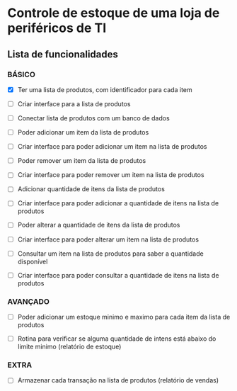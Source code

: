 # Controle de estoque de uma loja de periféricos de TI

## Lista de funcionalidades

### BÁSICO

- [x] Ter uma lista de produtos, com identificador para cada item 
- [ ] Criar interface para a lista de produtos

- [ ] Conectar lista de produtos com um banco de dados

- [ ] Poder adicionar um item da lista de produtos
- [ ] Criar interface para poder adicionar um item na lista de produtos

- [ ] Poder remover um item da lista de produtos 
- [ ] Criar interface para poder remover um item na lista de produtos

- [ ] Adicionar quantidade de itens da lista de produtos
- [ ] Criar interface para poder adicionar a quantidade de itens na lista de produtos

- [ ] Poder alterar a quantidade de itens da lista de produtos 
- [ ] Criar interface para poder alterar um item na lista de produtos

- [ ] Consultar um item na lista de produtos para saber a quantidade disponível
- [ ] Criar interface para poder consultar a quantidade de itens na lista de produtos


### AVANÇADO

- [ ] Poder adicionar um estoque minimo e maximo para cada item da lista de produtos
- [ ] Rotina para verificar se alguma quantidade de intens está abaixo do limite minimo (relatório de estoque)


### EXTRA

- [ ] Armazenar cada transação na lista de produtos (relatório de vendas)






